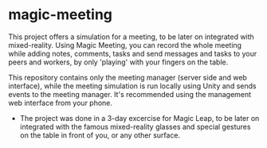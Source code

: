 # magic-meeting

This project offers a simulation for a meeting, to be later on integrated with mixed-reality.
Using Magic Meeting, you can record the whole meeting while adding notes, comments, tasks and send messages and tasks to your peers and workers, by only 'playing' with your fingers on the table. 

This repository contains only the meeting manager (server side and web interface), while the meeting simulation is run locally using Unity and sends events to the meeting manager. It's recommended using the management web interface from your phone.

* The project was done in a 3-day excercise for Magic Leap, to be later on integrated with the famous mixed-reality glasses and special gestures on the table in front of you, or any other surface.
